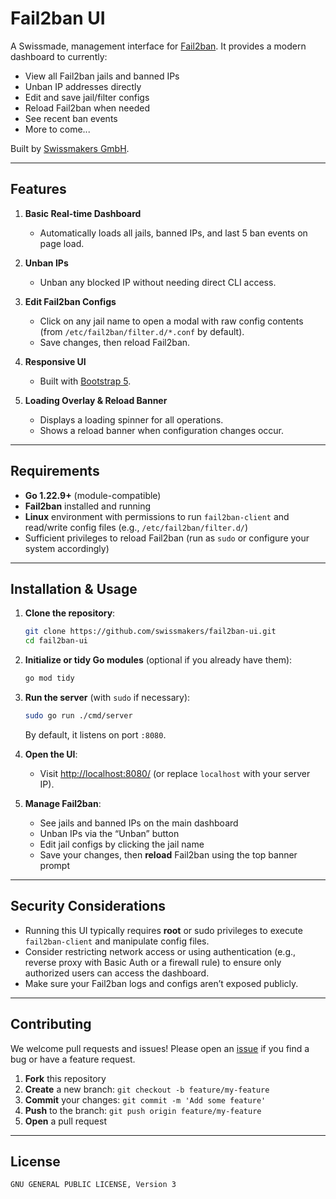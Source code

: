 # Fail2ban UI

A Swissmade, management interface for [Fail2ban](https://www.fail2ban.org/).
It provides a modern dashboard to currently:

- View all Fail2ban jails and banned IPs
- Unban IP addresses directly
- Edit and save jail/filter configs
- Reload Fail2ban when needed
- See recent ban events
- More to come...

Built by [Swissmakers GmbH](https://swissmakers.ch).

---

## Features

1. **Basic Real-time Dashboard**  
   - Automatically loads all jails, banned IPs, and last 5 ban events on page load.

2. **Unban IPs**  
   - Unban any blocked IP without needing direct CLI access.

3. **Edit Fail2ban Configs**  
   - Click on any jail name to open a modal with raw config contents (from `/etc/fail2ban/filter.d/*.conf` by default).  
   - Save changes, then reload Fail2ban.

4. **Responsive UI**  
   - Built with [Bootstrap 5](https://getbootstrap.com/).

5. **Loading Overlay & Reload Banner**  
   - Displays a loading spinner for all operations.  
   - Shows a reload banner when configuration changes occur.

---

## Requirements

- **Go 1.22.9+** (module-compatible)
- **Fail2ban** installed and running
- **Linux** environment with permissions to run `fail2ban-client` and read/write config files (e.g., `/etc/fail2ban/filter.d/`)
- Sufficient privileges to reload Fail2ban (run as `sudo` or configure your system accordingly)

---

## Installation & Usage

1. **Clone the repository**:
   ```bash
   git clone https://github.com/swissmakers/fail2ban-ui.git
   cd fail2ban-ui
   ```

2. **Initialize or tidy Go modules** (optional if you already have them):
   ```bash
   go mod tidy
   ```

3. **Run the server** (with `sudo` if necessary):
   ```bash
   sudo go run ./cmd/server
   ```
   By default, it listens on port `:8080`.

4. **Open the UI**:
   - Visit [http://localhost:8080/](http://localhost:8080/) (or replace `localhost` with your server IP).

5. **Manage Fail2ban**:
   - See jails and banned IPs on the main dashboard
   - Unban IPs via the “Unban” button
   - Edit jail configs by clicking the jail name
   - Save your changes, then **reload** Fail2ban using the top banner prompt

---

## Security Considerations

- Running this UI typically requires **root** or sudo privileges to execute `fail2ban-client` and manipulate config files.  
- Consider restricting network access or using authentication (e.g., reverse proxy with Basic Auth or a firewall rule) to ensure only authorized users can access the dashboard.  
- Make sure your Fail2ban logs and configs aren’t exposed publicly.

---

## Contributing

We welcome pull requests and issues! Please open an [issue](./issues) if you find a bug or have a feature request.

1. **Fork** this repository
2. **Create** a new branch: `git checkout -b feature/my-feature`
3. **Commit** your changes: `git commit -m 'Add some feature'`
4. **Push** to the branch: `git push origin feature/my-feature`
5. **Open** a pull request

---

## License

```text
GNU GENERAL PUBLIC LICENSE, Version 3
```